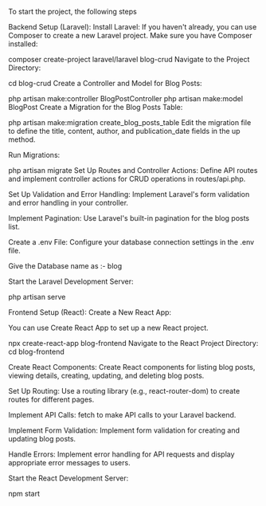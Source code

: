 To start the project, the following steps
<!-- ------------------------Backend Part--------------------------- -->

Backend Setup (Laravel):
Install Laravel: If you haven't already, you can use Composer to create a new Laravel project. Make sure you have Composer installed:


composer create-project laravel/laravel blog-crud
Navigate to the Project Directory:


cd blog-crud
Create a Controller and Model for Blog Posts:


php artisan make:controller BlogPostController
php artisan make:model BlogPost
Create a Migration for the Blog Posts Table:


php artisan make:migration create_blog_posts_table
Edit the migration file to define the title, content, author, and publication_date fields in the up method.

Run Migrations:


php artisan migrate
Set Up Routes and Controller Actions: Define API routes and implement controller actions for CRUD operations in routes/api.php.

Set Up Validation and Error Handling: Implement Laravel's form validation and error handling in your controller.

Implement Pagination: Use Laravel's built-in pagination for the blog posts list.

Create a .env File: Configure your database connection settings in the .env file.

Give the Database name as :- blog

Start the Laravel Development Server:

php artisan serve


<!-- ---------------------------Frontend Part--------------------------------- -->
Frontend Setup (React):
Create a New React App:

You can use Create React App to set up a new React project.


npx create-react-app blog-frontend
Navigate to the React Project Directory:
cd blog-frontend

Create React Components: Create React components for listing blog posts, viewing details, creating, updating, and deleting blog posts.

Set Up Routing: Use a routing library (e.g., react-router-dom) to create routes for different pages.

Implement API Calls: fetch to make API calls to your Laravel backend.

Implement Form Validation: Implement form validation for creating and updating blog posts.

Handle Errors: Implement error handling for API requests and display appropriate error messages to users.

Start the React Development Server:


npm start


<!-- ------------------Thank You----------------- -->
